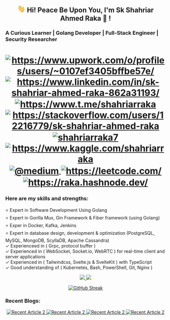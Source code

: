 
<h2 align="center" color="white" ><img src="https://github.com/gitsdeepak/gitsdeepak/blob/master/Assets/Hi.gif" width="25px" /> 
 Hi! Peace Be Upon You, I'm Sk Shahriar Ahmed Raka 🐬 !
</h2>

### A Curious Learner | Golang Developer | Full-Stack Engineer | Security Researcher 
<!-- <p align="center" style="font-size: 24px;"> -->
<!-- </p> -->
<h1 align="center">
<a href="https://www.upwork.com/o/profiles/users/~0107ef3405bffbe57e/" target="_blank">
  <img align="center" alt="https://www.upwork.com/o/profiles/users/~0107ef3405bffbe57e/" width="100px" src="img/upwork.png" />
</a>
<a href="https://www.linkedin.com/in/sk-shahriar-ahmed-raka-862a31193/">
  <img align="center" alt="https://www.linkedin.com/in/sk-shahriar-ahmed-raka-862a31193/" width="30px" src="img/linkedin.png" />
</a>
<a href="https://www.t.me/shahriarraka">
  <img align="center" alt="https://www.t.me/shahriarraka" width="30px" src="img/telegram2.png" />
</a>
<a href="https://stackoverflow.com/users/12216779/sk-shahriar-ahmed-raka">
  <img align="center" alt="https://stackoverflow.com/users/12216779/sk-shahriar-ahmed-raka" width="35px"  src="img/stackoverflow.png" />
</a>
  <a href="https://twitter.com/shahriarraka7" target="blank"><img align="center" src="https://raw.githubusercontent.com/rahuldkjain/github-profile-readme-generator/master/src/images/icons/Social/twitter.svg" alt="shahriarraka7" height="30" width="40" />
  </a>
<a href="https://www.kaggle.com/shahriarraka" target="blank"><img  align="center" src="https://raw.githubusercontent.com/rahuldkjain/github-profile-readme-generator/master/src/images/icons/Social/kaggle.svg" alt="https://www.kaggle.com/shahriarraka" height="30" width="40" />
  </a>
<a href="https://medium.com/@shahriarraka" target="blank"><img align="center" src="https://raw.githubusercontent.com/rahuldkjain/github-profile-readme-generator/master/src/images/icons/Social/medium.svg" alt="@medium" height="30" width="40" />
  </a>
<a href="https://leetcode.com/AhmedRaka/" target="blank"><img align="center" src="https://raw.githubusercontent.com/rahuldkjain/github-profile-readme-generator/master/src/images/icons/Social/leet-code.svg" alt="https://leetcode.com/" height="30" width="40" />
  </a>
<a href="https://raka.hashnode.dev/">
  <img align="center" alt="https://raka.hashnode.dev/" width="150px" src="img/hashnode2.png" />
</a>
</h1>

### Here are my skills and strengths:

⭐️ Expert in Software Development Using Golang  <br/>
⭐️ Expert in Gorilla Mux, Gin Framework & Fiber framework (using Golang)<br/>
⭐️ Exper in  Docker, Kafka, Jenkins <br/>
⭐️ Expert in database design, development & optimization (PostgreSQL, MySQL, MongoDB, ScyllaDB, Apache Cassandra)<br/>
✓ Experienceed in ( Grpc, protocol buffer )<br/>
✓ Experienced in ( WebSocket, Socket.io, WebRTC ) for real-time client and server applications<br/>
✓ Experienced in ( Tailwindcss, Svelte.js & SvelteKit ) with  TypeScript<br/>
✓ Good understanding of ( Kubernetes, Bash, PowerShell, Git, Nginx )<br/>

<div align="center">
  <a href="https://github.com/skshahriarahmedraka">
    <img height="180em"
      src="https://github-readme-stats.vercel.app/api?username=skshahriarahmedraka&show_icons=true&theme=dark&include_all_commits=true&count_private=true" />
    <img height="180em"
      src="https://github-readme-stats.vercel.app/api/top-langs/?username=skshahriarahmedraka&layout=compact&langs_count=10&theme=dark" />
</div>

 <div align="center">
   
[![GitHub Streak](https://github-readme-streak-stats.herokuapp.com?user=skshahriarahmedraka&theme=dark&date_format=M%20j%5B%2C%20Y%5D)](https://git.io/streak-stats) 
  </div>
<h3>Recent Blogs: </h3>
<div align="center">
<a target="_blank" href="https://github-readme-medium-recent-article.vercel.app/medium/@shahriarraka/0"><img src="https://github-readme-medium-recent-article.vercel.app/medium/@shahriarraka/0" alt="Recent Article 2"> 
<a target="_blank" href="https://github-readme-medium-recent-article.vercel.app/medium/@shahriarraka/1"><img src="https://github-readme-medium-recent-article.vercel.app/medium/@shahriarraka/1" alt="Recent Article 2"> 
<a target="_blank" href="https://github-readme-medium-recent-article.vercel.app/medium/@shahriarraka/2"><img src="https://github-readme-medium-recent-article.vercel.app/medium/@shahriarraka/2" alt="Recent Article 2"> 
<a target="_blank" href="https://github-readme-medium-recent-article.vercel.app/medium/@shahriarraka/3"><img src="https://github-readme-medium-recent-article.vercel.app/medium/@shahriarraka/3" alt="Recent Article 2"> 

</div>
